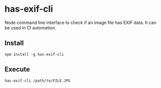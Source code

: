 # has-exif-cli
Node command line interface to check if an image file has EXIF data. It can be used in CI automation.

## Install

`npm install -g has-exif-cli`

## Execute

`has-exif-cli /path/to/FILE.JPG`
